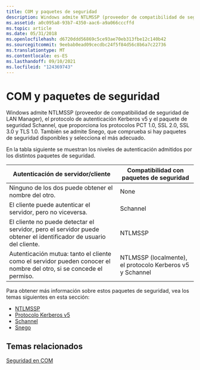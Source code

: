 ```yaml
---
title: COM y paquetes de seguridad
description: Windows admite NTLMSSP (proveedor de compatibilidad de seguridad de LAN Manager), el protocolo de autenticación Kerberos v5 y el paquete de seguridad Schannel, que proporciona los protocolos PCT 1.0, SSL 2.0, SSL 3.0 y TLS 1.0.
ms.assetid: a0c095a8-93b7-4350-aac6-a9a066cccffd
ms.topic: article
ms.date: 05/31/2018
ms.openlocfilehash: d6720ddd56869c5ce93ae70eb313fbe12c140b42
ms.sourcegitcommit: 9eebab0ead09cecdbc24f5f84d56c8b6a7c22736
ms.translationtype: MT
ms.contentlocale: es-ES
ms.lasthandoff: 09/10/2021
ms.locfileid: "124369743"
---
```

# <a name="com-and-security-packages"></a>COM y paquetes de seguridad

Windows admite NTLMSSP (proveedor de compatibilidad de seguridad de LAN Manager), el protocolo de autenticación Kerberos v5 y el paquete de seguridad Schannel, que proporciona los protocolos PCT 1.0, SSL 2.0, SSL 3.0 y TLS 1.0. También se admite Snego, que comprueba si hay paquetes de seguridad disponibles y selecciona el más adecuado.

En la tabla siguiente se muestran los niveles de autenticación admitidos por los distintos paquetes de seguridad.



| Autenticación de servidor/cliente                                                                                           | Compatibilidad con paquetes de seguridad                                         |
|------------------------------------------------------------------------------------------------------------------------|------------------------------------------------------------------|
| Ninguno de los dos puede obtener el nombre del otro.<br/>                                                                      | None<br/>                                                  |
| El cliente puede autenticar el servidor, pero no viceversa.<br/>                                                 | Schannel<br/>                                              |
| El cliente no puede detectar el servidor, pero el servidor puede obtener el identificador de usuario del cliente.<br/>                    | NTLMSSP<br/>                                               |
| Autenticación mutua: tanto el cliente como el servidor pueden conocer el nombre del otro, si se concede el permiso.<br/> | NTLMSSP (localmente), el protocolo Kerberos v5 y Schannel<br/> |



 

Para obtener más información sobre estos paquetes de seguridad, vea los temas siguientes en esta sección:

-   [NTLMSSP](ntlmssp.md)
-   [Protocolo Kerberos v5](kerberos-v5-protocol.md)
-   [Schannel](schannel.md)
-   [Snego](snego.md)

## <a name="related-topics"></a>Temas relacionados

<dl> <dt>

[Seguridad en COM](security-in-com.md)
</dt> </dl>

 

 





